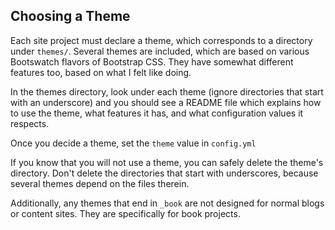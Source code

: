
## Choosing a Theme #

Each site project must declare a theme, which corresponds to a directory under
`themes/`. Several themes are included, which are based on various Bootswatch
flavors of Bootstrap CSS. They have somewhat different features too, based on
what I felt like doing.

In the themes directory, look under each theme (ignore directories that start
with an underscore) and you should see a README file which explains how to
use the theme, what features it has, and what configuration values it respects.

Once you decide a theme, set the `theme` value in `config.yml`

If you know that you will not use a theme, you can safely delete the theme's
directory. Don't delete the directories that start with underscores, because
several themes depend on the files therein.

Additionally, any themes that end in `_book` are not designed for normal blogs
or content sites. They are specifically for book projects.
